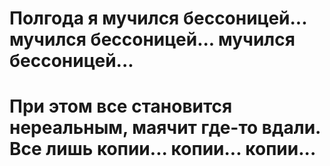 # Полгода я мучился бессоницей... мучился бессоницей... мучился бессоницей... 
# При этом все становится нереальным, маячит где-то вдали. Все лишь копии... копии... копии...